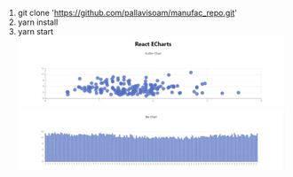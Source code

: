 1. git clone 'https://github.com/pallavisoam/manufac_repo.git'
2. yarn install
3. yarn start
![](images/scatterChart.jpg)
![](images/barChart.jpg)